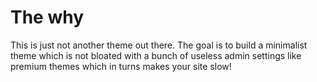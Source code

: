 
# The why
This is just not another theme out there. The goal is to build a minimalist theme which is not bloated with
a bunch of useless admin settings like premium themes which in turns makes your site slow!
